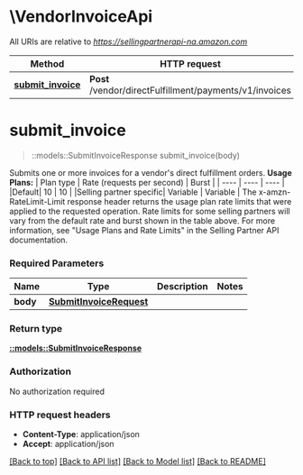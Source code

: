 # \VendorInvoiceApi

All URIs are relative to *https://sellingpartnerapi-na.amazon.com*

Method | HTTP request | Description
------------- | ------------- | -------------
[**submit_invoice**](VendorInvoiceApi.md#submit_invoice) | **Post** /vendor/directFulfillment/payments/v1/invoices | 


# **submit_invoice**
> ::models::SubmitInvoiceResponse submit_invoice(body)


Submits one or more invoices for a vendor's direct fulfillment orders.  **Usage Plans:**  | Plan type | Rate (requests per second) | Burst | | ---- | ---- | ---- | |Default| 10 | 10 | |Selling partner specific| Variable | Variable |  The x-amzn-RateLimit-Limit response header returns the usage plan rate limits that were applied to the requested operation. Rate limits for some selling partners will vary from the default rate and burst shown in the table above. For more information, see \"Usage Plans and Rate Limits\" in the Selling Partner API documentation.

### Required Parameters

Name | Type | Description  | Notes
------------- | ------------- | ------------- | -------------
  **body** | [**SubmitInvoiceRequest**](SubmitInvoiceRequest.md)|  | 

### Return type

[**::models::SubmitInvoiceResponse**](SubmitInvoiceResponse.md)

### Authorization

No authorization required

### HTTP request headers

 - **Content-Type**: application/json
 - **Accept**: application/json

[[Back to top]](#) [[Back to API list]](../README.md#documentation-for-api-endpoints) [[Back to Model list]](../README.md#documentation-for-models) [[Back to README]](../README.md)

